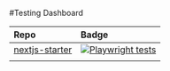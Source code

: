#Testing Dashboard

| Repo | Badge |
|:---|:---|
| [nextjs-starter](https://github.com/staticwebdev/nextjs-starter) | [![Playwright tests](https://github.com/staticwebdev/nextjs-starter/actions/workflows/playwright.js.yml/badge.svg)](https://github.com/staticwebdev/nextjs-starter/actions/workflows/playwright.js.yml) | 
| | |
